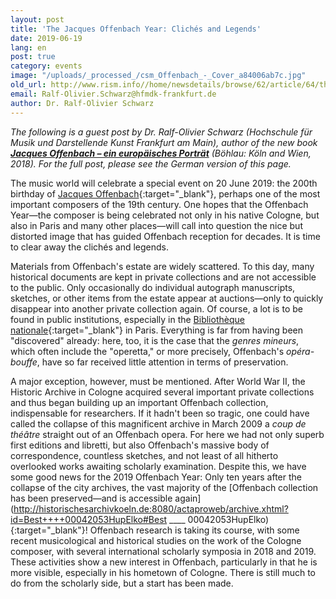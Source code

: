 ```yaml
---
layout: post
title: 'The Jacques Offenbach Year: Clichés and Legends'
date: 2019-06-19
lang: en
post: true
category: events
image: "/uploads/_processed_/csm_Offenbach_-_Cover_a84006ab7c.jpg"
old_url: http://www.rism.info//home/newsdetails/browse/62/article/64/the-jacques-offenbach-year-cliches-and-legends.html
email: Ralf-Olivier.Schwarz@hfmdk-frankfurt.de
author: Dr. Ralf-Olivier Schwarz
---
```



_The following is a guest post by Dr. Ralf-Olivier Schwarz (Hochschule für Musik und Darstellende Kunst Frankfurt am Main), author of the new book [**Jacques Offenbach – ein europäisches Porträt**](https://www.vandenhoeck-ruprecht-verlage.com/themen-entdecken/geschichte/geschichte-der-neuzeit/52007/jacques-offenbach) (Böhlau: Köln and Wien, 2018). For the full post, please see the German version of this page._

The music world will celebrate a special event on 20 June 2019: the 200th birthday of [Jacques Offenbach](https://opac.rism.info/metaopac/search?View=rism&author=Offenbach&Language=en){:target="_blank"}, perhaps one of the most important composers of the 19th century. One hopes that the Offenbach Year—the composer is being celebrated not only in his native Cologne, but also in Paris and many other places—will call into question the nice but distorted image that has guided Offenbach reception for decades. It is time to clear away the clichés and legends.

Materials from Offenbach's estate are widely scattered. To this day, many historical documents are kept in private collections and are not accessible to the public. Only occasionally do individual autograph manuscripts, sketches, or other items from the estate appear at auctions—only to quickly disappear into another private collection again. Of course, a lot is to be found in public institutions, especially in the [Bibliothèque nationale](https://www.bnf.fr/fr){:target="_blank"} in Paris. Everything is far from having been "discovered" already: here, too, it is the case that the _genres mineurs_, which often include the "operetta," or more precisely, Offenbach's _opéra-bouffe_, have so far received little attention in terms of preservation.

A major exception, however, must be mentioned. After World War II, the Historic Archive in Cologne acquired several important private collections and thus began building up an important Offenbach collection, indispensable for researchers. If it hadn't been so tragic, one could have called the collapse of this magnificent archive in March 2009 a _coup de théâtre_ straight out of an Offenbach opera. For here we had not only superb first editions and libretti, but also Offenbach's massive body of correspondence, countless sketches, and not least of all hitherto overlooked works awaiting scholarly examination. Despite this, we have some good news for the 2019 Offenbach Year: Only ten years after the collapse of the city archives, the vast majority of the [Offenbach collection has been preserved—and is accessible again](http://historischesarchivkoeln.de:8080/actaproweb/archive.xhtml?id=Best++++00042053HupElko#Best ____ 00042053HupElko){:target="_blank"}! Offenbach research is taking its course, with some recent musicological and historical studies on the work of the Cologne composer, with several international scholarly symposia in 2018 and 2019. These activities show a new interest in Offenbach, particularly in that he is more visible, especially in his hometown of Cologne. There is still much to do from the scholarly side, but a start has been made.



<script type="text/javascript">var switchTo5x=true;</script><script type="text/javascript" src="http://w.sharethis.com/button/buttons.js"></script><script type="text/javascript">stLight.options({publisher: "9b601438-1ce1-49d8-bfd7-9cff5df54c17", doNotHash: false, doNotCopy: false, hashAddressBar: false});</script>


